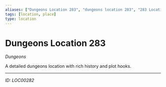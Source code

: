```yaml
---
aliases: ["Dungeons Location 283", "dungeons location 283", "283 Location Dungeons"]
tags: [location, place]
type: location
---
```


# Dungeons Location 283

*Dungeons*

A detailed dungeons location with rich history and plot hooks.

---
*ID: LOC00282*